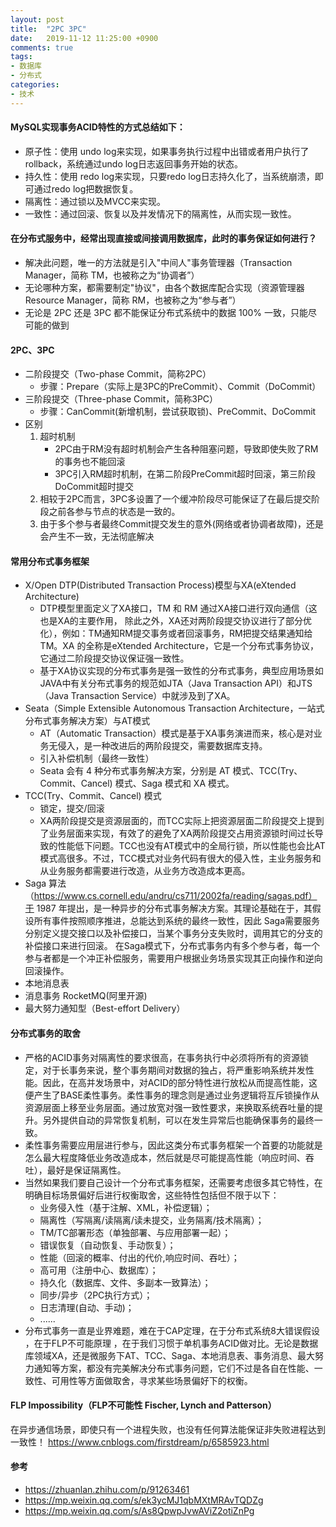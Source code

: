 ```yaml
---
layout: post
title:  "2PC 3PC"
date:   2019-11-12 11:25:00 +0900
comments: true
tags:
- 数据库
- 分布式
categories:
- 技术
---
```

#### MySQL实现事务ACID特性的方式总结如下：
- 原子性：使用 undo log来实现，如果事务执行过程中出错或者用户执行了rollback，系统通过undo log日志返回事务开始的状态。
- 持久性：使用 redo log来实现，只要redo log日志持久化了，当系统崩溃，即可通过redo log把数据恢复。
- 隔离性：通过锁以及MVCC来实现。
- 一致性：通过回滚、恢复以及并发情况下的隔离性，从而实现一致性。

#### 在分布式服务中，经常出现直接或间接调用数据库，此时的事务保证如何进行？
- 解决此问题，唯一的方法就是引入"中间人"事务管理器（Transaction Manager，简称 TM，也被称之为“协调者”）
- 无论哪种方案，都需要制定"协议"，由各个数据库配合实现（资源管理器 Resource Manager，简称 RM，也被称之为“参与者”）
- 无论是 2PC 还是 3PC 都不能保证分布式系统中的数据 100% 一致，只能尽可能的做到

#### 2PC、3PC
- 二阶段提交（Two-phase Commit，简称2PC）
    - 步骤：Prepare（实际上是3PC的PreCommit）、Commit（DoCommit）
- 三阶段提交（Three-phase Commit，简称3PC）
    - 步骤：CanCommit(新增机制，尝试获取锁)、PreCommit、DoCommit
- 区别
    1. 超时机制
        - 2PC由于RM没有超时机制会产生各种阻塞问题，导致即使失败了RM的事务也不能回滚
        - 3PC引入RM超时机制，在第二阶段PreCommit超时回滚，第三阶段DoCommit超时提交
    1. 相较于2PC而言，3PC多设置了一个缓冲阶段尽可能保证了在最后提交阶段之前各参与节点的状态是一致的。
    1. 由于多个参与者最终Commit提交发生的意外(网络或者协调者故障)，还是会产生不一致，无法彻底解决
    
#### 常用分布式事务框架
- X/Open DTP(Distributed Transaction Process)模型与XA(eXtended Architecture)
    - DTP模型里面定义了XA接口，TM 和 RM 通过XA接口进行双向通信（这也是XA的主要作用， 除此之外，XA还对两阶段提交协议进行了部分优化），例如：TM通知RM提交事务或者回滚事务，RM把提交结果通知给TM。XA 的全称是eXtended Architecture，它是一个分布式事务协议，它通过二阶段提交协议保证强一致性。
    - 基于XA协议实现的分布式事务是强一致性的分布式事务，典型应用场景如JAVA中有关分布式事务的规范如JTA（Java Transaction API）和JTS（Java Transaction Service）中就涉及到了XA。
- Seata（Simple Extensible Autonomous Transaction Architecture，一站式分布式事务解决方案）与AT模式
    - AT（Automatic Transaction）模式是基于XA事务演进而来，核心是对业务无侵入，是一种改进后的两阶段提交，需要数据库支持。
    - 引入补偿机制（最终一致性）
    - Seata 会有 4 种分布式事务解决方案，分别是 AT 模式、TCC(Try、Commit、Cancel) 模式、Saga 模式和 XA 模式。
- TCC(Try、Commit、Cancel) 模式
  - 锁定，提交/回滚
  - XA两阶段提交是资源层面的，而TCC实际上把资源层面二阶段提交上提到了业务层面来实现，有效了的避免了XA两阶段提交占用资源锁时间过长导致的性能低下问题。TCC也没有AT模式中的全局行锁，所以性能也会比AT模式高很多。不过，TCC模式对业务代码有很大的侵入性，主业务服务和从业务服务都需要进行改造，从业务方改造成本更高。
- Saga 算法（https://www.cs.cornell.edu/andru/cs711/2002fa/reading/sagas.pdf）于 1987 年提出，是一种异步的分布式事务解决方案。其理论基础在于，其假设所有事件按照顺序推进，总能达到系统的最终一致性，因此 Saga需要服务分别定义提交接口以及补偿接口，当某个事务分支失败时，调用其它的分支的补偿接口来进行回滚。
  在Saga模式下，分布式事务内有多个参与者，每一个参与者都是一个冲正补偿服务，需要用户根据业务场景实现其正向操作和逆向回滚操作。
- 本地消息表
- 消息事务 RocketMQ(阿里开源)
- 最大努力通知型（Best-effort Delivery）

#### 分布式事务的取舍
- 严格的ACID事务对隔离性的要求很高，在事务执行中必须将所有的资源锁定，对于长事务来说，整个事务期间对数据的独占，将严重影响系统并发性能。因此，在高并发场景中，对ACID的部分特性进行放松从而提高性能，这便产生了BASE柔性事务。柔性事务的理念则是通过业务逻辑将互斥锁操作从资源层面上移至业务层面。通过放宽对强一致性要求，来换取系统吞吐量的提升。另外提供自动的异常恢复机制，可以在发生异常后也能确保事务的最终一致。
- 柔性事务需要应用层进行参与，因此这类分布式事务框架一个首要的功能就是怎么最大程度降低业务改造成本，然后就是尽可能提高性能（响应时间、吞吐），最好是保证隔离性。
- 当然如果我们要自己设计一个分布式事务框架，还需要考虑很多其它特性，在明确目标场景偏好后进行权衡取舍，这些特性包括但不限于以下：     
    - 业务侵入性（基于注解、XML，补偿逻辑）；
    - 隔离性（写隔离/读隔离/读未提交，业务隔离/技术隔离）；
    - TM/TC部署形态（单独部署、与应用部署一起）；
    - 错误恢复（自动恢复、手动恢复）；
    - 性能（回滚的概率、付出的代价,响应时间、吞吐）；
    - 高可用（注册中心、数据库）；
    - 持久化（数据库、文件、多副本一致算法）；
    - 同步/异步（2PC执行方式）；
    - 日志清理(自动、手动)；
    - ......
- 分布式事务一直是业界难题，难在于CAP定理，在于分布式系统8大错误假设 ，在于FLP不可能原理 ，在于我们习惯于单机事务ACID做对比。无论是数据库领域XA，还是微服务下AT、TCC、Saga、本地消息表、事务消息、最大努力通知等方案，都没有完美解决分布式事务问题，它们不过是各自在性能、一致性、可用性等方面做取舍，寻求某些场景偏好下的权衡。

#### FLP Impossibility（FLP不可能性 Fischer, Lynch and Patterson）
在异步通信场景，即使只有一个进程失败，也没有任何算法能保证非失败进程达到一致性！
<https://www.cnblogs.com/firstdream/p/6585923.html>

#### 参考 
- <https://zhuanlan.zhihu.com/p/91263461>
- <https://mp.weixin.qq.com/s/ek3ycMJ1qbMXtMRAvTQDZg>
- <https://mp.weixin.qq.com/s/As8QpwpJvwAViZ2otiZnPg>